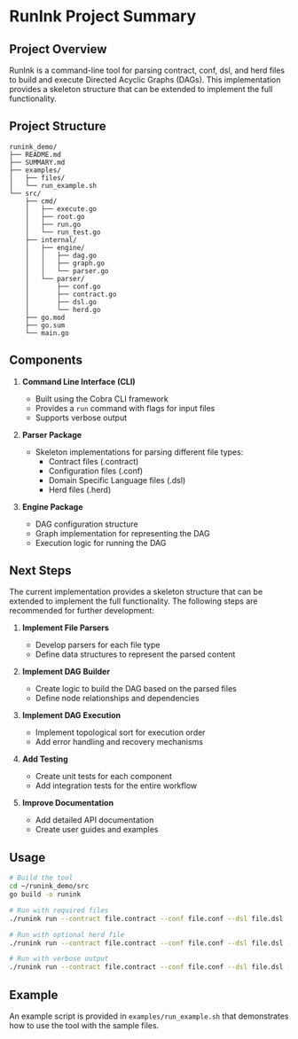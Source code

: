 # RunInk Project Summary

## Project Overview

RunInk is a command-line tool for parsing contract, conf, dsl, and herd files to build and execute Directed Acyclic Graphs (DAGs). This implementation provides a skeleton structure that can be extended to implement the full functionality.

## Project Structure

```
runink_demo/
├── README.md
├── SUMMARY.md
├── examples/
│   ├── files/
│   └── run_example.sh
└── src/
    ├── cmd/
    │   ├── execute.go
    │   ├── root.go
    │   ├── run.go
    │   └── run_test.go
    ├── internal/
    │   ├── engine/
    │   │   ├── dag.go
    │   │   ├── graph.go
    │   │   └── parser.go
    │   └── parser/
    │       ├── conf.go
    │       ├── contract.go
    │       ├── dsl.go
    │       └── herd.go
    ├── go.mod
    ├── go.sum
    └── main.go
```

## Components

1. **Command Line Interface (CLI)**
   - Built using the Cobra CLI framework
   - Provides a `run` command with flags for input files
   - Supports verbose output

2. **Parser Package**
   - Skeleton implementations for parsing different file types:
     - Contract files (.contract)
     - Configuration files (.conf)
     - Domain Specific Language files (.dsl)
     - Herd files (.herd)

3. **Engine Package**
   - DAG configuration structure
   - Graph implementation for representing the DAG
   - Execution logic for running the DAG

## Next Steps

The current implementation provides a skeleton structure that can be extended to implement the full functionality. The following steps are recommended for further development:

1. **Implement File Parsers**
   - Develop parsers for each file type
   - Define data structures to represent the parsed content

2. **Implement DAG Builder**
   - Create logic to build the DAG based on the parsed files
   - Define node relationships and dependencies

3. **Implement DAG Execution**
   - Implement topological sort for execution order
   - Add error handling and recovery mechanisms

4. **Add Testing**
   - Create unit tests for each component
   - Add integration tests for the entire workflow

5. **Improve Documentation**
   - Add detailed API documentation
   - Create user guides and examples

## Usage

```bash
# Build the tool
cd ~/runink_demo/src
go build -o runink

# Run with required files
./runink run --contract file.contract --conf file.conf --dsl file.dsl

# Run with optional herd file
./runink run --contract file.contract --conf file.conf --dsl file.dsl --herd file.herd

# Run with verbose output
./runink run --contract file.contract --conf file.conf --dsl file.dsl --verbose
```

## Example

An example script is provided in `examples/run_example.sh` that demonstrates how to use the tool with the sample files.
